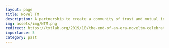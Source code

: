 ```yaml
---
layout: page
title: Novel TM
description: A partnership to create a community of trust and mutual interest around issues of data and literary study.
img: assets/img/NTM.png
redirect: https://txtlab.org/2019/10/the-end-of-an-era-noveltm-celebrates-its-final-workshop-ends/
importance: 5
category: past
---
```

